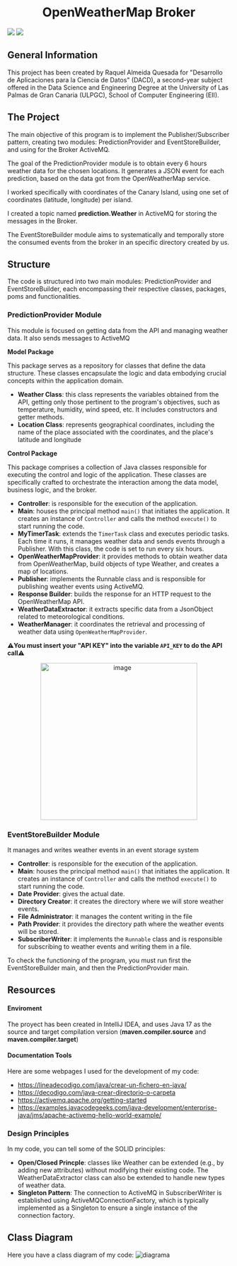 <h1 align="center"> OpenWeatherMap Broker </h1>

<p align="left">

   <img src="https://img.shields.io/badge/STATUS-INCOMPLETE-orange">
   <img src="https://img.shields.io/badge/Released-January%202024-yellow">
   </p>

## General Information
This project has been created by Raquel Almeida Quesada for "Desarrollo de Aplicaciones para la Ciencia de Datos" (DACD), a second-year subject offered in the Data Science and Engineering Degree at the University of Las Palmas de Gran Canaria (ULPGC), School of Computer Engineering (EII).

## The Project
The main objective of this program is to implement the Publisher/Subscriber pattern, creating two modules: PredictionProvider and EventStoreBuilder, and using for the Broker ActiveMQ.

The goal of the PredictionProvider module is to obtain every 6 hours weather data for the chosen locations. It generates a JSON event for each prediction, based on the data got from the OpenWeatherMap service.

I worked specifically with coordinates of the Canary Island, using one set of coordinates (latitude, longitude) per island.

I created a topic named **prediction.Weather** in ActiveMQ for storing the messages in the Broker.

The EventStoreBuilder module aims to systematically and temporally store the consumed events from the broker in an specific directory created by us.

## Structure
The code is structured into two main modules: PredictionProvider and EventStoreBuilder, each encompassing their respective classes, packages, poms and functionalities.

### PredictionProvider Module
This module is focused on getting data from the API and managing weather data. It also sends messages to ActiveMQ

**Model Package**

This package serves as a repository for classes that define the data structure. These classes encapsulate the logic and data embodying crucial concepts within the application domain.

- **Weather Class**:  this class represents the variables obtained from the API, getting only those pertinent to the program's objectives, such as temperature, humidity, wind speed, etc. It includes constructors and getter methods.
- **Location Class**: represents geographical coordinates, including the name of the place associated with the coordinates, and the place's latitude and longitude

**Control Package**

This package comprises a collection of Java classes responsible for executing the control and logic of the application. These classes are specifically crafted to orchestrate the interaction among the data model, business logic, and the broker.

- **Controller**: is responsible for the execution of the application.
- **Main**: houses the principal method ```main()``` that initiates the application. It creates an instance of ```Controller``` and calls the method ```execute()``` to start running the code.
- **MyTimerTask**: extends the ```TimerTask``` class and executes periodic tasks. Each time it runs, it manages weather data and sends events through a Publisher. With this class, the code is set to run every six hours.
- **OpenWeatherMapProvider**: it provides methods to obtain weather data from OpenWeatherMap, build objects of type Weather, and creates a map of locations.
- **Publisher**: implements the Runnable class and is responsible for publishing weather events using ActiveMQ.
- **Response Builder**: builds the response for an HTTP request to the OpenWeatherMap API.
- **WeatherDataExtractor**: it extracts specific data from a JsonObject related to meteorological conditions.
- **WeatherManager**: it coordinates the retrieval and processing of weather data using ```OpenWeatherMapProvider```.

⚠️**You must insert your "API KEY" into the variable ```API_KEY``` to do the API call**⚠️
<p align="center">
<img width="354" alt="image" src="https://github.com/raquelaq/OpenWeatherBroker/assets/117348659/121881fb-0d1c-4869-9097-fd5dcd02a457">
</p>

### EventStoreBuilder Module
It manages and writes weather events in an event storage system

- **Controller**: is responsible for the execution of the application.
- **Main**: houses the principal method ```main()``` that initiates the application. It creates an instance of ```Controller``` and calls the method ```execute()``` to start running the code.
- **Date Provider**: gives the actual date.
- **Directory Creator**: it creates the directory where we will store weather events.
- **File Administrator**: it manages the content writing in the file
- **Path Provider**: it provides the directory path where the weather events will be stored.
- **SubscriberWriter**: it implements the ```Runnable``` class and is responsible for subscribing to weather events and writing them in a file.

To check the functioning of the program, you must run first the EventStoreBuilder main, and then the PredictionProvider main.

## Resources
#### Enviroment
The proyect has been created in IntelliJ IDEA, and uses Java 17 as the source and target compilation version (**maven.compiler.source** and **maven.compiler.target**)
#### Documentation Tools
Here are some webpages I used for the development of my code:
- https://lineadecodigo.com/java/crear-un-fichero-en-java/
- https://decodigo.com/java-crear-directorio-o-carpeta
- https://activemq.apache.org/getting-started
- https://examples.javacodegeeks.com/java-development/enterprise-java/jms/apache-activemq-hello-world-example/

### Design Principles
In my code, you can tell some of the SOLID principles:
- **Open/Closed Princple**: classes like Weather can be extended (e.g., by adding new attributes) without modifying their existing code. The WeatherDataExtractor class can also be extended to handle new types of weather data.
- **Singleton Pattern**: The connection to ActiveMQ in SubscriberWriter is established using ActiveMQConnectionFactory, which is typically implemented as a Singleton to ensure a single instance of the connection factory.

## Class Diagram
Here you have a class diagram of my code:
![diagrama](https://github.com/raquelaq/OpenWeatherBroker/assets/117348659/abf33ab8-9206-4327-ae2d-2df8ffc89bc7)


